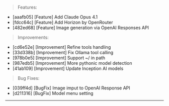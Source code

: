 > Features:
- [aaafb05] [Feature] Add Claude Opus 4.1
- [fdcc64c] [Feature] Add Horizon by OpenRouter
- [482ed68] [Feature] Image generation via OpenAI Responses API

> Improvements:
- [cd6e52e] [Improvement] Refine tools handling
- [33d338b] [Improvement] Fix Ollama tool calling
- [978b0e5] [Improvement] Support ~/ in path
- [987edb5] [Improvement] More pythonic model detection
- [41ab109] [Improvement] Update Inception AI models

> Bug Fixes:
- [039ff4d] [BugFix] Image imput to OpenAI Response API
- [d211316] [BugFix] Model menu setting


---
